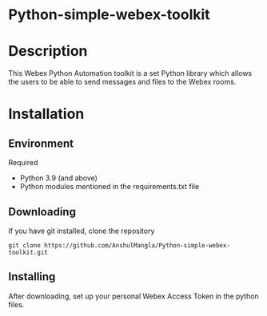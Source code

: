 # Python-simple-webex-toolkit

# Description
This Webex Python Automation toolkit is a set Python library which allows the users to be able to send messages and files to the Webex rooms.

# Installation

## Environment

Required

* Python 3.9 (and above)
* Python modules mentioned in the requirements.txt file

## Downloading

If you have git installed, clone the repository

    git clone https://github.com/AnshulMangla/Python-simple-webex-toolkit.git
    
## Installing

After downloading, set up your personal Webex Access Token in the python files.
